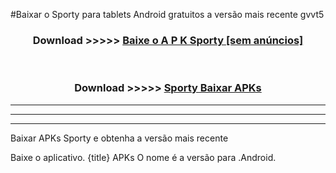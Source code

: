 #Baixar o Sporty   para tablets Android gratuitos a versão mais recente gvvt5


<div align="center">
<h3>Download >>>>> <a href="https://pt-web.web.app/?pt= Sporty ">Baixe o A P K Sporty  [sem anúncios]</a></h3><br>

<h3>Download >>>>> <a href="https://pt-web.web.app/?pt= Sporty ">Sporty  Baixar APKs</a></h3>
</div>

----------------------------------------------------------

----------------------------------------------------------

----------------------------------------------------------

Baixar APKs Sporty  e obtenha a versão mais recente

Baixe o aplicativo. {title} APKs O nome é a versão para .Android.


